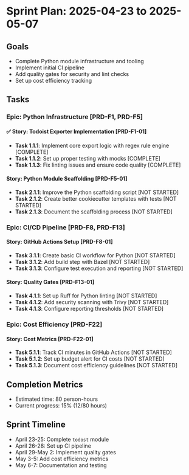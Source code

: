 # Sprint Plan: 2025-04-23 to 2025-05-07

## Goals
- Complete Python module infrastructure and tooling
- Implement initial CI pipeline
- Add quality gates for security and lint checks
- Set up cost efficiency tracking

## Tasks

### Epic: Python Infrastructure [PRD-F1, PRD-F5]

#### ✅ Story: Todoist Exporter Implementation [PRD-F1-01]
- **Task 1.1.1**: Implement core export logic with regex rule engine [COMPLETE]
- **Task 1.1.2**: Set up proper testing with mocks [COMPLETE]
- **Task 1.1.3**: Fix linting issues and ensure code quality [COMPLETE]

#### Story: Python Module Scaffolding [PRD-F5-01]
- **Task 2.1.1**: Improve the Python scaffolding script [NOT STARTED]
- **Task 2.1.2**: Create better cookiecutter templates with tests [NOT STARTED]
- **Task 2.1.3**: Document the scaffolding process [NOT STARTED]

### Epic: CI/CD Pipeline [PRD-F8, PRD-F13]

#### Story: GitHub Actions Setup [PRD-F8-01]
- **Task 3.1.1**: Create basic CI workflow for Python [NOT STARTED]
- **Task 3.1.2**: Add build step with Bazel [NOT STARTED]
- **Task 3.1.3**: Configure test execution and reporting [NOT STARTED]

#### Story: Quality Gates [PRD-F13-01]
- **Task 4.1.1**: Set up Ruff for Python linting [NOT STARTED]
- **Task 4.1.2**: Add security scanning with Trivy [NOT STARTED]
- **Task 4.1.3**: Configure reporting thresholds [NOT STARTED]

### Epic: Cost Efficiency [PRD-F22]

#### Story: Cost Metrics [PRD-F22-01]
- **Task 5.1.1**: Track CI minutes in GitHub Actions [NOT STARTED]
- **Task 5.1.2**: Set up budget alert for CI costs [NOT STARTED]
- **Task 5.1.3**: Document cost efficiency guidelines [NOT STARTED]

## Completion Metrics
- Estimated time: 80 person-hours
- Current progress: 15% (12/80 hours)

## Sprint Timeline
- April 23-25: Complete `todost` module
- April 26-28: Set up CI pipeline
- April 29-May 2: Implement quality gates
- May 3-5: Add cost efficiency metrics
- May 6-7: Documentation and testing